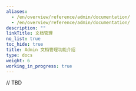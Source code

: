 ```yaml
---
aliases:
  - /en/overview/reference/admin/documentation/
  - /en/overview/reference/admin/documentation/
description: ""
linkTitle: 文档管理
no_list: true
toc_hide: true
title: Admin 文档管理功能介绍
type: docs
weight: 6
working_in_progress: true
---
```


// TBD


